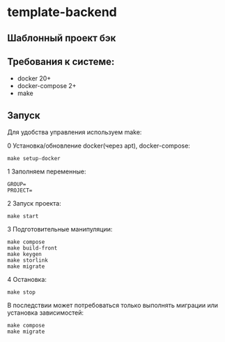 # template-backend

## Шаблонный проект бэк

## Требования к системе:
- docker 20+
- docker-compose 2+
- make

## Запуск

Для удобства управления используем make:


0 Установка/обновление docker(через apt), docker-compose:
```
make setup-docker 
```

1 Заполняем переменные:
```
GROUP=
PROJECT=
```

2 Запуск проекта:
```
make start
```

3 Подготовительные манипуляции:
```
make compose
make build-front
make keygen
make storlink
make migrate
```

4 Остановка:
```
make stop
```

В последствии может потребоваться только выполнять миграции или установка зависимостей:
```
make compose
make migrate
```
